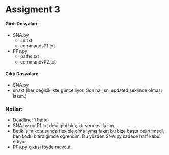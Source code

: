 # Assigment 3


#### Girdi Dosyaları:
- SNA.py
  - sn.txt
  - commandsP1.txt
- PPs.py
  - paths.txt
  - commandsP2.txt

#### Çıktı Dosyaları:

 - SNA.py
  - sn.txt (her değişiklikte güncelliyor. Son hali sn_updated şeklinde olması lazım.)

### Notlar:
- Deadline: 1 hafta
- SNA.py outP1.txt deki gibi bir çıktı vermesi lazım.
- Betik isim  konusunda flexible olmalıymış fakat bu bize başta belirtilmedi, ben kodu bitirdiğimde öğrendim. Bu yüzden SNA.py sadece harf kabul ediyor.
- PPs.py çıktısı föyde mevcut.  
